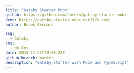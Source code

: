 ```yaml
---
title: "Gatsby Starter Mobx"
github: https://github.com/borekb/gatsby-starter-mobx
demo: https://gatsby-starter-mobx.netlify.com/
author: Borek Bernard

ssg:
  - Gatsby
cms:
  - No Cms
date: 2018-11-25T19:08:28Z
github_branch: master
description: "Gatsby starter with MobX and TypeScript"
---
```

